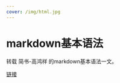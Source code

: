 ```yaml
---
cover: /img/html.jpg
---
```

# markdown基本语法

转载 简书-高鸿祥 的markdown基本语法一文。

[链接](https://www.jianshu.com/p/191d1e21f7ed/)